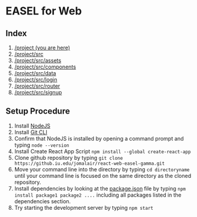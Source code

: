 # EASEL for Web

## Index
1. [/project (you are here)](./README.md)
2. [/project/src](./src/README.md)
4. [/project/src/assets](./src/assets/README.md)
5. [/project/src/components](./src/components/README.md)
6. [/project/src/data](./src/data/README.md)
7. [/project/src/login](./src/login/README.md)
8. [/project/src/router](./src/router/README.md)
9. [/project/src/signup](./src/signup/README.md)

## Setup Procedure
1. Install [NodeJS](https://nodejs.org/en/)
2. Install [Git CLI](https://git-scm.com/downloads)
2. Confirm that NodeJS is installed by opening a command prompt and typing ``` node --version ```
3. Install Create React App Script ``` npm install --global create-react-app ```
4. Clone github repository by typing ``` git clone https://github.iu.edu/jomalair/react-web-easel-gamma.git ```
5. Move your command line into the directory by typing ``` cd directoryname ``` until your command line is focused on the same directory as the cloned repository.
5. Install dependencies by looking at the [package.json](./package.json) file by typing ``` npm install package1 package2 .... ``` including all packages listed in the dependencies section.
6. Try starting the development server by typing ``` npm start ```
